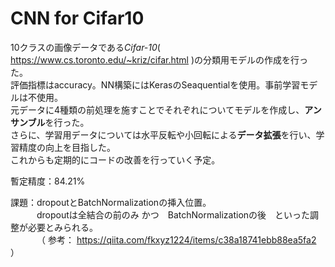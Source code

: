 # CNN for Cifar10<br>
10クラスの画像データである*Cifar-10*( https://www.cs.toronto.edu/~kriz/cifar.html )の分類用モデルの作成を行った。<br>
評価指標はaccuracy。NN構築にはKerasのSeaquentialを使用。事前学習モデルは不使用。<br>
元データに4種類の前処理を施すことでそれぞれについてモデルを作成し、**アンサンブル**を行った。<br>
さらに、学習用データについては水平反転や小回転による**データ拡張**を行い、学習精度の向上を目指した。<br>
これからも定期的にコードの改善を行っていく予定。<br>

暫定精度：84.21%<br>

課題：dropoutとBatchNormalizationの挿入位置。<br>
&emsp;&emsp;&emsp;dropoutは全結合の前のみ かつ　BatchNormalizationの後　といった調整が必要とみられる。<br>
&emsp;&emsp;&emsp;（ 参考： https://qiita.com/fkxyz1224/items/c38a18741ebb88ea5fa2 ）
